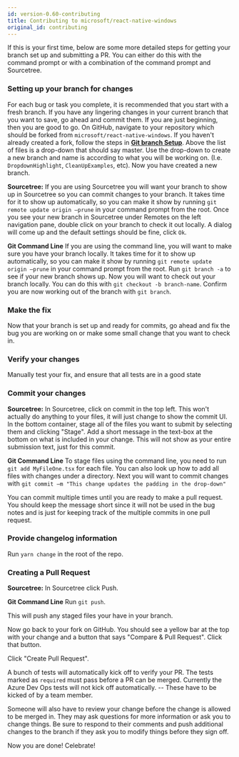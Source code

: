 ```yaml
---
id: version-0.60-contributing
title: Contributing to microsoft/react-native-windows
original_id: contributing
---
```


If this is your first time, below are some more detailed steps for getting your branch set up and submitting a PR. You can either do this with the command prompt or with a combination of the command prompt and Sourcetree.

### Setting up your branch for changes

For each bug or task you complete, it is recommended that you start with a fresh branch. If you have any lingering changes in your current branch that you want to save, go ahead and commit them. If you are just beginning, then you are good to go. On GitHub, navigate to your repository which should be forked from `microsoft/react-native-windows`. If you haven't already created a fork, follow the steps in **[Git branch Setup](branch-setup.md)**. Above the list of files is a drop-down that should say master. Use the drop-down to create a new branch and name is according to what you will be working on. (I.e. `DropdownHighlight`, `CleanUpExamples`, etc). Now you have created a new branch.

**Sourcetree:**
If you are using Sourcetree you will want your branch to show up in Sourcetree so you can commit changes to your branch. It takes time for it to show up automatically, so you can make it show by running `git remote update origin –prune` in your command prompt from the root. Once you see your new branch in Sourcetree under Remotes on the left navigation pane, double click on your branch to check it out locally. A dialog will come up and the default settings should be fine, click `Ok`.

**Git Command Line**
If you are using the command line, you will want to make sure you have your branch locally. It takes time for it to show up automatically, so you can make it show by running `git remote update origin –prune` in your command prompt from the root. Run `git branch -a` to see if your new branch shows up. Now you will want to check out your branch locally. You can do this with `git checkout -b branch-name`. Confirm you are now working out of the branch with `git branch`.

### Make the fix

Now that your branch is set up and ready for commits, go ahead and fix the bug you are working on or make some small change that you want to check in.

### Verify your changes

Manually test your fix, and ensure that all tests are in a good state

### Commit your changes

**Sourcetree:**
In Sourcetree, click on commit in the top left. This won't actually do anything to your files, it will just change to show the commit UI. In the bottom container, stage all of the files you want to submit by selecting them and clicking "Stage". Add a short message in the text-box at the bottom on what is included in your change. This will not show as your entire submission text, just for this commit.

**Git Command Line**
To stage files using the command line, you need to run `git add MyFileOne.tsx` for each file. You can also look up how to add all files with changes under a directory. Next you will want to commit changes with `git commit –m "This change updates the padding in the drop-down"`

You can commit multiple times until you are ready to make a pull request. You should keep the message short since it will not be used in the bug notes and is just for keeping track of the multiple commits in one pull request.

### Provide changelog information

Run `yarn change` in the root of the repo.

### Creating a Pull Request

**Sourcetree:**
In Sourcetree click Push.

**Git Command Line**
Run `git push`.

This will push any staged files your have in your branch.

Now go back to your fork on GitHub. You should see a yellow bar at the top with your change and a button that says "Compare & Pull Request". Click that button.

Click "Create Pull Request".

A bunch of tests will automatically kick off to verify your PR. The tests marked as `required` must pass before a PR can be merged. Currently the Azure Dev Ops tests will not kick off automatically. -- These have to be kicked of by a team member.

Someone will also have to review your change before the change is allowed to be merged in. They may ask questions for more information or ask you to change things. Be sure to respond to their comments and push additional changes to the branch if they ask you to modify things before they sign off.

Now you are done! Celebrate!
